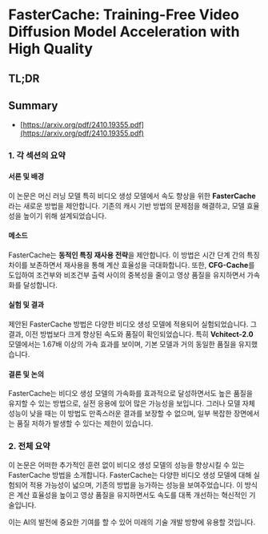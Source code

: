 # FasterCache: Training-Free Video Diffusion Model Acceleration with High Quality
## TL;DR
## Summary
- [https://arxiv.org/pdf/2410.19355.pdf](https://arxiv.org/pdf/2410.19355.pdf)

### 1. 각 섹션의 요약

#### 서론 및 배경
이 논문은 머신 러닝 모델 특히 비디오 생성 모델에서 속도 향상을 위한 **FasterCache**라는 새로운 방법을 제안합니다. 기존의 캐시 기반 방법의 문제점을 해결하고, 모델 효율성을 높이기 위해 설계되었습니다.

#### 메소드 
FasterCache는 **동적인 특징 재사용 전략**을 제안합니다. 이 방법은 시간 단계 간의 특징 차이를 보존하면서 재사용을 통해 계산 효율성을 극대화합니다. 또한, **CFG-Cache**를 도입하여 조건부와 비조건부 출력 사이의 중복성을 줄이고 영상 품질을 유지하면서 가속화를 달성합니다.

#### 실험 및 결과
제안된 FasterCache 방법은 다양한 비디오 생성 모델에 적용되어 실험되었습니다. 그 결과, 이전 방법보다 크게 향상된 속도와 품질이 확인되었습니다. 특히 **Vchitect-2.0** 모델에서는 1.67배 이상의 가속 효과를 보이며, 기본 모델과 거의 동일한 품질을 유지했습니다.

#### 결론 및 논의
FasterCache는 비디오 생성 모델의 가속화를 효과적으로 달성하면서도 높은 품질을 유지할 수 있는 방법으로, 실전 응용에 있어 많은 가능성을 보입니다. 그러나 모델 자체 성능이 낮을 때는 이 방법도 만족스러운 결과를 보장할 수 없으며, 일부 복잡한 장면에서는 품질 저하가 발생할 수 있다는 제한이 있습니다.

### 2. 전체 요약
이 논문은 어떠한 추가적인 훈련 없이 비디오 생성 모델의 성능을 향상시킬 수 있는 FasterCache 방법을 소개합니다. FasterCache는 다양한 비디오 생성 모델에 대해 실험되어 적용 가능성이 넓으며, 기존의 방법을 능가하는 성능을 보여주었습니다. 이 방식은 계산 효율성을 높이고 영상 품질을 유지하면서도 속도를 대폭 개선하는 혁신적인 기술입니다.

이는 AI의 발전에 중요한 기여를 할 수 있어 미래의 기술 개발 방향에 유용할 것입니다.